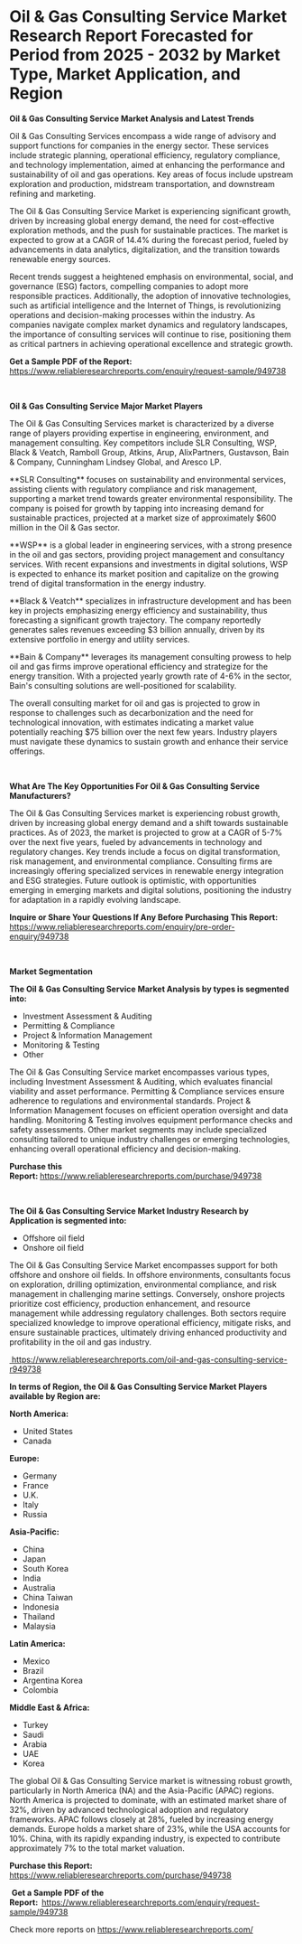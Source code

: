 <p><h1>Oil & Gas Consulting Service Market Research Report Forecasted for Period from 2025 -  2032 by Market Type, Market Application, and Region</h1></p><p><strong>Oil & Gas Consulting Service Market Analysis and Latest Trends</strong></p>
<p><p>Oil & Gas Consulting Services encompass a wide range of advisory and support functions for companies in the energy sector. These services include strategic planning, operational efficiency, regulatory compliance, and technology implementation, aimed at enhancing the performance and sustainability of oil and gas operations. Key areas of focus include upstream exploration and production, midstream transportation, and downstream refining and marketing.</p><p>The Oil & Gas Consulting Service Market is experiencing significant growth, driven by increasing global energy demand, the need for cost-effective exploration methods, and the push for sustainable practices. The market is expected to grow at a CAGR of 14.4% during the forecast period, fueled by advancements in data analytics, digitalization, and the transition towards renewable energy sources.</p><p>Recent trends suggest a heightened emphasis on environmental, social, and governance (ESG) factors, compelling companies to adopt more responsible practices. Additionally, the adoption of innovative technologies, such as artificial intelligence and the Internet of Things, is revolutionizing operations and decision-making processes within the industry. As companies navigate complex market dynamics and regulatory landscapes, the importance of consulting services will continue to rise, positioning them as critical partners in achieving operational excellence and strategic growth.</p></p>
<p><strong>Get a Sample PDF of the Report:&nbsp;</strong> <a href="https://www.reliableresearchreports.com/enquiry/request-sample/949738?utm_campaign=2743&utm_medium=2&utm_source=Github&utm_content=ia&utm_term=07032025&utm_id=oil-gas-consulting-service">https://www.reliableresearchreports.com/enquiry/request-sample/949738</a></p>
<p>&nbsp;</p>
<p><strong>Oil & Gas Consulting Service Major Market Players</strong></p>
<p><p>The Oil & Gas Consulting Services market is characterized by a diverse range of players providing expertise in engineering, environment, and management consulting. Key competitors include SLR Consulting, WSP, Black & Veatch, Ramboll Group, Atkins, Arup, AlixPartners, Gustavson, Bain & Company, Cunningham Lindsey Global, and Aresco LP.</p><p>**SLR Consulting** focuses on sustainability and environmental services, assisting clients with regulatory compliance and risk management, supporting a market trend towards greater environmental responsibility. The company is poised for growth by tapping into increasing demand for sustainable practices, projected at a market size of approximately $600 million in the Oil & Gas sector.</p><p>**WSP** is a global leader in engineering services, with a strong presence in the oil and gas sectors, providing project management and consultancy services. With recent expansions and investments in digital solutions, WSP is expected to enhance its market position and capitalize on the growing trend of digital transformation in the energy industry.</p><p>**Black & Veatch** specializes in infrastructure development and has been key in projects emphasizing energy efficiency and sustainability, thus forecasting a significant growth trajectory. The company reportedly generates sales revenues exceeding $3 billion annually, driven by its extensive portfolio in energy and utility services.</p><p>**Bain & Company** leverages its management consulting prowess to help oil and gas firms improve operational efficiency and strategize for the energy transition. With a projected yearly growth rate of 4-6% in the sector, Bain's consulting solutions are well-positioned for scalability.</p><p>The overall consulting market for oil and gas is projected to grow in response to challenges such as decarbonization and the need for technological innovation, with estimates indicating a market value potentially reaching $75 billion over the next few years. Industry players must navigate these dynamics to sustain growth and enhance their service offerings.</p></p>
<p>&nbsp;</p>
<p><strong>What Are The Key Opportunities For Oil & Gas Consulting Service Manufacturers?</strong></p>
<p><p>The Oil & Gas Consulting Services market is experiencing robust growth, driven by increasing global energy demand and a shift towards sustainable practices. As of 2023, the market is projected to grow at a CAGR of 5-7% over the next five years, fueled by advancements in technology and regulatory changes. Key trends include a focus on digital transformation, risk management, and environmental compliance. Consulting firms are increasingly offering specialized services in renewable energy integration and ESG strategies. Future outlook is optimistic, with opportunities emerging in emerging markets and digital solutions, positioning the industry for adaptation in a rapidly evolving landscape.</p></p>
<p><strong>Inquire or Share Your Questions If Any Before Purchasing This Report:</strong> <a href="https://www.reliableresearchreports.com/enquiry/pre-order-enquiry/949738?utm_campaign=2743&utm_medium=2&utm_source=Github&utm_content=ia&utm_term=07032025&utm_id=oil-gas-consulting-service">https://www.reliableresearchreports.com/enquiry/pre-order-enquiry/949738</a></p>
<p>&nbsp;</p>
<p><strong>Market Segmentation</strong></p>
<p><strong>The Oil & Gas Consulting Service Market Analysis by types is segmented into:</strong></p>
<p><ul><li>Investment Assessment & Auditing</li><li>Permitting & Compliance</li><li>Project & Information Management</li><li>Monitoring & Testing</li><li>Other</li></ul></p>
<p><p>The Oil & Gas Consulting Service market encompasses various types, including Investment Assessment & Auditing, which evaluates financial viability and asset performance. Permitting & Compliance services ensure adherence to regulations and environmental standards. Project & Information Management focuses on efficient operation oversight and data handling. Monitoring & Testing involves equipment performance checks and safety assessments. Other market segments may include specialized consulting tailored to unique industry challenges or emerging technologies, enhancing overall operational efficiency and decision-making.</p></p>
<p><strong>Purchase this Report:&nbsp;</strong><a href="https://www.reliableresearchreports.com/purchase/949738?utm_campaign=2743&utm_medium=2&utm_source=Github&utm_content=ia&utm_term=07032025&utm_id=oil-gas-consulting-service">https://www.reliableresearchreports.com/purchase/949738</a></p>
<p>&nbsp;</p>
<p><strong>The Oil & Gas Consulting Service Market Industry Research by Application is segmented into:</strong></p>
<p><ul><li>Offshore oil field</li><li>Onshore oil field</li></ul></p>
<p><p>The Oil & Gas Consulting Service Market encompasses support for both offshore and onshore oil fields. In offshore environments, consultants focus on exploration, drilling optimization, environmental compliance, and risk management in challenging marine settings. Conversely, onshore projects prioritize cost efficiency, production enhancement, and resource management while addressing regulatory challenges. Both sectors require specialized knowledge to improve operational efficiency, mitigate risks, and ensure sustainable practices, ultimately driving enhanced productivity and profitability in the oil and gas industry.</p></p>
<p><a href="https://www.reliableresearchreports.com/oil-and-gas-consulting-service-r949738?utm_campaign=2743&utm_medium=2&utm_source=Github&utm_content=ia&utm_term=07032025&utm_id=oil-gas-consulting-service">&nbsp;https://www.reliableresearchreports.com/oil-and-gas-consulting-service-r949738</a></p>
<p><strong>In terms of Region, the Oil & Gas Consulting Service Market Players available by Region are:</strong></p>
<p>
    <p> <strong> North America: </strong>
        <ul>
            <li>United States</li>
            <li>Canada</li>
        </ul>
        </p> 
    <p> <strong> Europe: </strong>
        <ul>
            <li>Germany</li>
            <li>France</li>
            <li>U.K.</li>
            <li>Italy</li>
            <li>Russia</li>
        </ul>
        </p> 
    <p> <strong> Asia-Pacific: </strong>
        <ul>
            <li>China</li>
            <li>Japan</li>
            <li>South Korea</li>
            <li>India</li>
            <li>Australia</li>
            <li>China Taiwan</li>
            <li>Indonesia</li>
            <li>Thailand</li>
            <li>Malaysia</li>
        </ul>
        </p> 
    <p> <strong> Latin America: </strong>
        <ul>
            <li>Mexico</li>
            <li>Brazil</li>
            <li>Argentina Korea</li>
            <li>Colombia</li>
        </ul>
        </p> 
    <p> <strong> Middle East & Africa: </strong>
        <ul>
            <li>Turkey</li>
            <li>Saudi</li>
            <li>Arabia</li>
            <li>UAE</li>
            <li>Korea</li>
        </ul>
    </p>
    </p>
<p><p>The global Oil & Gas Consulting Service market is witnessing robust growth, particularly in North America (NA) and the Asia-Pacific (APAC) regions. North America is projected to dominate, with an estimated market share of 32%, driven by advanced technological adoption and regulatory frameworks. APAC follows closely at 28%, fueled by increasing energy demands. Europe holds a market share of 23%, while the USA accounts for 10%. China, with its rapidly expanding industry, is expected to contribute approximately 7% to the total market valuation.</p></p>
<p><strong>Purchase this Report: </strong><a href="https://www.reliableresearchreports.com/purchase/949738?utm_campaign=2743&utm_medium=2&utm_source=Github&utm_content=ia&utm_term=07032025&utm_id=oil-gas-consulting-service">https://www.reliableresearchreports.com/purchase/949738</a></p>
<p>&nbsp;<strong>Get a Sample PDF of the Report:&nbsp;&nbsp;</strong><a href="https://www.reliableresearchreports.com/enquiry/request-sample/949738?utm_campaign=2743&utm_medium=2&utm_source=Github&utm_content=ia&utm_term=07032025&utm_id=oil-gas-consulting-service">https://www.reliableresearchreports.com/enquiry/request-sample/949738</a></p>
<p><strong></strong></p>
<p>Check more reports on <a href="https://www.reliableresearchreports.com/?utm_campaign=2743&utm_medium=2&utm_source=Github&utm_content=ia&utm_term=07032025&utm_id=oil-gas-consulting-service">https://www.reliableresearchreports.com/</a></p>